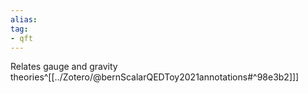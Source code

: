 ```yaml
---
alias:
tag:
- qft
---
```


Relates gauge and gravity theories^[[../Zotero/@bernScalarQEDToy2021annotations#^98e3b2]]]

